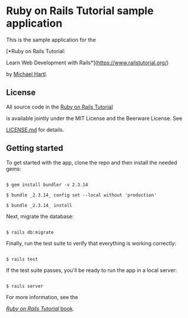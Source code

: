 # Ruby on Rails Tutorial sample application



This is the sample application for the

[*Ruby on Rails Tutorial:

Learn Web Development with Rails*](https://www.railstutorial.org/)

by [Michael Hartl](https://www.michaelhartl.com/).



## License



All source code in the [Ruby on Rails Tutorial](https://www.railstutorial.org/)

is available jointly under the MIT License and the Beerware License. See

[LICENSE.md](LICENSE.md) for details.



## Getting started



To get started with the app, clone the repo and then install the needed gems:



```

$ gem install bundler -v 2.3.14

$ bundle _2.3.14_ config set --local without 'production'

$ bundle _2.3.14_ install

```



Next, migrate the database:



```

$ rails db:migrate

```



Finally, run the test suite to verify that everything is working correctly:



```

$ rails test

```



If the test suite passes, you'll be ready to run the app in a local server:



```

$ rails server

```



For more information, see the

[*Ruby on Rails Tutorial* book](https://www.railstutorial.org/book).